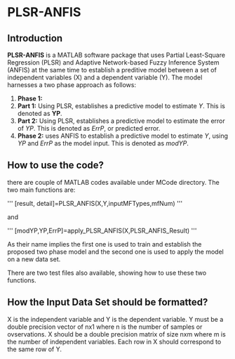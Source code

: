 # PLSR-ANFIS
## Introduction
**PLSR-ANFIS** is a MATLAB software package that uses Partial Least-Square Regression (PLSR) and Adaptive Network-based Fuzzy Inference System (ANFIS) at the same time to establish a preditive model between a set of independent variables (X) and a dependent variable (Y). The model harnesses a two phase approach as follows:

1. **Phase 1:**
  1. **Part 1:** Using PLSR, establishes a predictive model to estimate *Y*. This is denoted as **YP**.
  2. **Part 2:** Using PLSR, establishes a predictive model to estimate the error of *YP*. This is denoted as *ErrP*, or predicted error.
2. **Phase 2:** uses ANFIS to establish a predictive model to estimate *Y*, using *YP* and *ErrP* as the model input. This is denoted as *modYP*.

## How to use the code?
there are couple of MATLAB codes available under MCode directory. The two main functions are:

'''
[result, detail]=PLSR_ANFIS(X,Y,inputMFTypes,mfNum)
'''

and 

'''
[modYP,YP,ErrP]=apply_PLSR_ANFIS(X,PLSR_ANFIS_Result)
'''

As their name implies the first one is used to train and establish the proposed two phase model and the second one is used to apply the model on a new data set.

There are two test files also available, showing how to use these two functions.

## How the Input Data Set should be formatted?
X is the independent variable and Y is the dependent variable. Y must be a double precision vector of nx1 where n is the number of samples or ovservations. X should be a double precision matrix of size nxm where m is the number of independent variables. Each row in X should correspond to the same row of Y.



